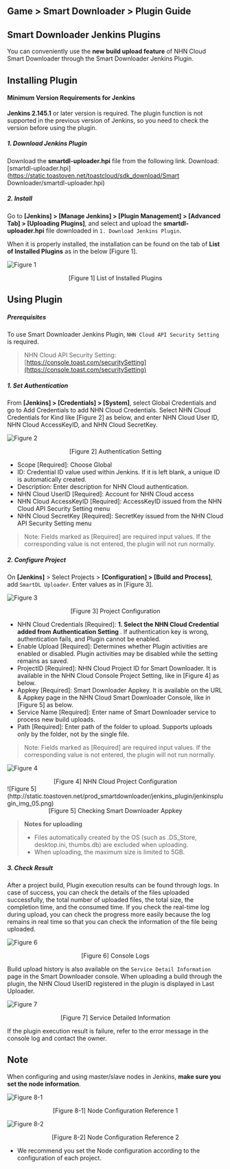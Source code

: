 ## Game > Smart Downloader > Plugin Guide

## Smart Downloader Jenkins Plugins
You can conveniently use the **new build upload feature** of NHN Cloud Smart Downloader through the Smart Downloader Jenkins Plugin.

## Installing Plugin

#### Minimum Version Requirements for Jenkins

**Jenkins 2.145.1** or later version is required. The plugin function is not  supported in the previous version of Jenkins, so you need to check the version before using the plugin.

##### 1. Download Jenkins Plugin
Download the **smartdl-uploader.hpi** file from the following link.
Download: [smartdl-uploader.hpi](https://static.toastoven.net/toastcloud/sdk_download/Smart Downloader/smartdl-uploader.hpi)

##### 2. Install
Go to **[Jenkins] > [Manage Jenkins] > [Plugin Management] > [Advanced Tab] > [Uploading Plugins]**, and select and upload the **smartdl-uploader.hpi** file downloaded in `1. Download Jenkins Plugin`.

When it is properly installed, the installation can be found on the tab of **List of Installed Plugins** as in the below [Figure 1].

![Figure 1](http://static.toastoven.net/prod_smartdownloader/jenkins_plugin/jenkinsplugin_img_01.png)
<center> [Figure 1] List of Installed Plugins </center>

## Using Plugin

##### Prerequisites
To use Smart Downloader Jenkins Plugin, `NHN Cloud API Security Setting` is required.
> NHN Cloud API Security Setting: [https://console.toast.com/securitySetting](https://console.toast.com/securitySetting)


##### 1. Set Authentication

From **[Jenkins] > [Credentials] > [System]**, select  Global Credentials and go to Add Credentials to add NHN Cloud Credentials.
Select NHN Cloud Credentials for Kind like [Figure 2] as below, and enter NHN Cloud User ID, NHN Cloud AccessKeyID, and NHN Cloud SecretKey.

![Figure 2](http://static.toastoven.net/prod_smartdownloader/jenkins_plugin/jenkinsplugin_img_02.png)
<center>[Figure 2] Authentication Setting </center>

* Scope [Required]: Choose Global
* ID: Credential ID value used within Jenkins. If it is left blank, a unique ID is automatically created.
* Description: Enter description for NHN Cloud authentication.
* NHN Cloud UserID [Required]: Account for NHN Cloud access
* NHN Cloud AccessKeyID [Required]: AccessKeyID issued from the NHN Cloud API Security Setting menu
* NHN Cloud SecretKey [Required]: SecretKey issued from the NHN Cloud API Security Setting menu

> Note: Fields marked as [Required] are required input values. If the corresponding value is not entered, the plugin will not run normally.


##### 2. Configure Project
On **[Jenkins]** > Select Projects > **[Configuration] > [Build and Process]**, add `SmartDL Uploader`.
Enter values as in [Figure 3].

![Figure 3](http://static.toastoven.net/prod_smartdownloader/jenkins_plugin/jenkinsplugin_img_03.png)
<center> [Figure 3] Project Configuration </center>

* NHN Cloud Credentials [Required]: <b> 1. Select the NHN Cloud Credential added from Authentication Setting </b>. If authentication key is wrong, authentication fails, and Plugin cannot be enabled.
* Enable Upload [Required]: Determines whether Plugin activities are enabled or disabled. Plugin activities may be disabled while the setting remains as saved.
* ProjectID [Required]: NHN Cloud Project ID for Smart Downloader. It is available in the NHN Cloud Console Project Setting, like in [Figure 4] as below.
* Appkey [Required]: Smart Downloader Appkey. It is available on the URL & Appkey page in the NHN Cloud Smart Downloader Console, like in [Figure 5] as below.
* Service Name [Required]: Enter name of Smart Downloader service to process new build uploads.
* Path [Required]: Enter path of the folder to upload. Supports uploads only by the folder, not by the single file.

> Note: Fields marked as [Required] are required input values. If the corresponding value is not entered, the plugin will not run normally.


![Figure 4](http://static.toastoven.net/prod_smartdownloader/jenkins_plugin/jenkinsplugin_img_04.png)
<center> [Figure 4] NHN Cloud Project Configuration </center>
![Figure 5](http://static.toastoven.net/prod_smartdownloader/jenkins_plugin/jenkinsplugin_img_05.png)
<center> [Figure 5] Checking Smart Downloader Appkey </center>

> **Notes for uploading**
> - Files automatically created by the OS (such as .DS_Store, desktop.ini, thumbs.db) are excluded when uploading.
> - When uploading, the maximum size is limited to 5GB.



##### 3. Check Result
After a project build, Plugin execution results can be found through logs.
In case of success, you can check the details of the files uploaded successfully, the total number of uploaded files, the total size, the completion time, and the consumed time.
If you check the real-time log during upload, you can check the progress more easily because the log remains in real time so that you can check the information of the file being uploaded.

![Figure 6](http://static.toastoven.net/prod_smartdownloader/jenkins_plugin/jenkinsplugin_img_06.png)
<center> [Figure 6] Console Logs </center>

Build upload history is also available on the `Service Detail Information` page in the Smart Downloader console.
When uploading a build through the plugin, the NHN Cloud UserID registered in the plugin is displayed in Last Uploader.

![Figure 7](http://static.toastoven.net/prod_smartdownloader/jenkins_plugin/jenkinsplugin_img_07.png)
<center> [Figure 7] Service Detailed Information </center>

If the plugin execution result is failure, refer to the error message in the console log and contact the owner.

## Note
When configuring and using master/slave nodes in Jenkins, **make sure you set the node information**.

![Figure 8-1](http://static.toastoven.net/prod_smartdownloader/jenkins_plugin/jenkinsplugin_img_08_1.png)
<center>[Figure 8-1] Node Configuration Reference 1 </center>

![Figure 8-2](http://static.toastoven.net/prod_smartdownloader/jenkins_plugin/jenkinsplugin_img_08_2.png)
<center>[Figure 8-2] Node Configuration Reference 2 </center>

* We recommend you set the Node configuration according to the configuration of each project.

